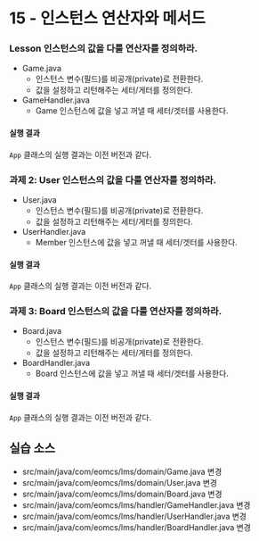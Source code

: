 # 15 - 인스턴스 연산자와 메서드

### Lesson 인스턴스의 값을 다룰 연산자를 정의하라.

- Game.java
    - 인스턴스 변수(필드)를 비공개(private)로 전환한다.
    - 값을 설정하고 리턴해주는 세터/게터를 정의한다. 
- GameHandler.java
    - Game 인스턴스에 값을 넣고 꺼낼 때 세터/겟터를 사용한다.

#### 실행 결과

`App` 클래스의 실행 결과는 이전 버전과 같다.

### 과제 2: User 인스턴스의 값을 다룰 연산자를 정의하라.

- User.java
    - 인스턴스 변수(필드)를 비공개(private)로 전환한다.
    - 값을 설정하고 리턴해주는 세터/게터를 정의한다. 
- UserHandler.java
    - Member 인스턴스에 값을 넣고 꺼낼 때 세터/겟터를 사용한다.

#### 실행 결과

`App` 클래스의 실행 결과는 이전 버전과 같다.

### 과제 3: Board 인스턴스의 값을 다룰 연산자를 정의하라.

- Board.java
    - 인스턴스 변수(필드)를 비공개(private)로 전환한다.
    - 값을 설정하고 리턴해주는 세터/게터를 정의한다. 
- BoardHandler.java
    - Board 인스턴스에 값을 넣고 꺼낼 때 세터/겟터를 사용한다.

#### 실행 결과

`App` 클래스의 실행 결과는 이전 버전과 같다.

## 실습 소스

- src/main/java/com/eomcs/lms/domain/Game.java 변경
- src/main/java/com/eomcs/lms/domain/User.java 변경
- src/main/java/com/eomcs/lms/domain/Board.java 변경
- src/main/java/com/eomcs/lms/handler/GameHandler.java 변경
- src/main/java/com/eomcs/lms/handler/UserHandler.java 변경
- src/main/java/com/eomcs/lms/handler/BoardHandler.java 변경
